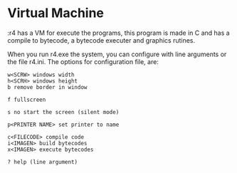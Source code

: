 # Virtual Machine

:r4 has a VM for execute the programs, this program is made in C and has a compile to bytecode, a bytecode executer and graphics rutines.

When you run r4.exe the system, you can configure with line arguments or the file r4.ini.
The options for configuration file, are:

```
w<SCRW> windows width
h<SCRH>	windows height
b remove border in window

f fullscreen

s no start the screen (silent mode)

p<PRINTER NAME> set printer to name

c<FILECODE> compile code
i<IMAGEN> build bytecodes
x<IMAGEN> execute bytecodes

? help (line argument)
```


